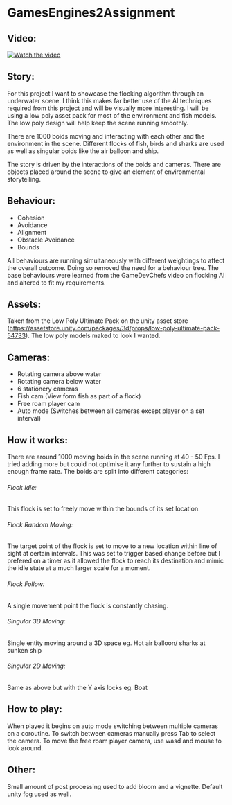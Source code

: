 # GamesEngines2Assignment
 
## Video:
[![Watch the video](https://img.youtube.com/vi/lgXfAAuksV0/maxresdefault.jpg)](https://youtu.be/lgXfAAuksV0)

## Story: 
For this project I want to showcase the flocking algorithm through an underwater scene.
I think this makes far better use of the AI techniques required from this project and will be visually more interesting.
I will be using a low poly asset pack for most of the environment and fish models.
The low poly design will help keep the scene running smoothly.

There are 1000 boids moving and interacting with each other and the environment in the scene.
Different flocks of fish, birds and sharks are used as well as singular boids like the air balloon and ship.

The story is driven by the interactions of the boids and cameras.
There are objects placed around the scene to give an element of environmental storytelling.

## Behaviour: 
  - Cohesion
  - Avoidance
  - Alignment
  - Obstacle Avoidance
  - Bounds

All behaviours are running simultaneously with different weightings to affect the overall outcome.
Doing so removed the need for a behaviour tree.
The base behaviours were learned from the GameDevChefs video on flocking AI and altered to fit my requirements.

## Assets:
Taken from the Low Poly Ultimate Pack on the unity asset store (https://assetstore.unity.com/packages/3d/props/low-poly-ultimate-pack-54733).
The low poly models maked to look I wanted.

## Cameras:
  - Rotating camera above water
  - Rotating camera below water
  - 6 stationery cameras
  - Fish cam (View form fish as part of a flock)
  - Free roam player cam
  - Auto mode (Switches between all cameras except player on a set interval)
  
## How it works:
There are around 1000 moving boids in the scene running at 40 - 50 Fps. I tried adding more but could not optimise it any further to sustain a high enough frame rate.
The boids are split into different categories:
###### Flock Idle:
This flock is set to freely move within the bounds of its set location.
###### Flock Random Moving:
The target point of the flock is set to move to a new location within line of sight at certain intervals. This was set to trigger based change before but I prefered on a timer as it allowed the flock to reach its destination and mimic the idle state at a much larger scale for a moment.
###### Flock Follow:
A single movement point the flock is constantly chasing.
###### Singular 3D Moving:
Single entity moving around a 3D space eg. Hot air balloon/ sharks at sunken ship
###### Singular 2D Moving:
Same as above but with the Y axis locks eg. Boat

## How to play:
When played it begins on auto mode switching between multiple cameras on a coroutine.
To switch between cameras manually press Tab to select the camera.
To move the free roam player camera, use wasd and mouse to look around.

## Other:
Small amount of post processing used to add bloom and a vignette.
Default unity fog used as well.
